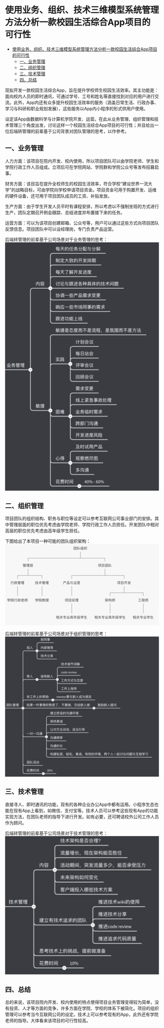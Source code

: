 # 使用业务、组织、技术三维模型系统管理方法分析一款校园生活综合App项目的可行性

- [使用业务、组织、技术三维模型系统管理方法分析一款校园生活综合App项目的可行性](#使用业务组织技术三维模型系统管理方法分析一款校园生活综合app项目的可行性)
  - [一、业务管理](#一业务管理)
  - [二、组织管理](#二组织管理)
  - [三、技术管理](#三技术管理)
  - [四、总结](#四总结)

现拟开发一款校园生活综合App，旨在提升学校师生校园生活效率。其主功能是：面向校内人员的即时通讯，可通过学号、工号和姓名等直接找到对应的用户进行交流。此外，App内还有众多提升校园生活效率的服务（涵盖日常生活、行政办事、学习与科研和职业规划发展），这些服务以App内小程序的形式供用户使用。

设定该App由数据科学与计算机学院开发、运营。在此从业务管理、组织管理和技术管理三个角度出发，讨论这样一个校园生活综合App项目的可行性；并且给出一位后端转管理的前辈基于公司背景对团队管理的思考，以作参考。

## 一、业务管理
人力方面：该项目在院内开发、校内使用，所以项目团队可以由学院老师、学生和学院行政工作人员组成。立项后可在学院网站、学院群和学院公众号等发布招募启事。

财务方面：该目旨在提升全校师生的校园生活效率，符合学校“建设世界一流大学”的战略目标，可由学院向学校申请项目资金。项目资金可用于购置开发、运维的硬件设备，还可用于项目团队成员的工资、补贴发放。

生产方面：由于学生开发人员平时有课程安排，所以考虑以不强制坐班的方式进行生产，团队定期召开例会跟踪、总结进度并布置接下来的任务。

运营方面：可以为该项目创建邮箱、公众号等，用户可以通过这些方式向项目团队反馈信息。项目团队中可以设经理岗，专门负责产品运营。

后端转管理的前辈基于公司场景对于业务管理的思考：
![](./Images/Business_Management.png)


## 二、组织管理
项目团队的组织结构、职务与职位等设定可以参考互联网公司事业部门的安排。其中管理层面的职位优先考虑由学院老师、学院行政工作人员担任。开发团队中相对高层的职位优先考虑由高年级学生担任。

下图给出了本项目一种可能的团队组织架构：
![](./Images/team_architecture.jpg)

后端转管理的前辈基于公司场景对于组织管理的思考：
![](./Images/Team_Management.png)

## 三、技术管理
直接寻人、即时通讯的功能，现有的各种企业办公App中都有运用。小程序生态也能在现有App上看到，如微信、支付宝等。技术人员可以参考这些现有App的功能实现方法，在团队老师的指导下进行开发。如有必要，还可聘请校外公司工作人员作为顾问。

后端转管理的前辈基于公司场景对于技术管理的思考：
![](./Images/Technology_Management.png)

## 四、总结
总的来说，该项目院内开发、校内使用的特点使得项目业务管理变得较为简单，没有投资、人才等方面的竞争，许多方面在学院、学校的体系下被简化。项目的组织管理可以参考当今互联网公司的设定。技术上可以参考现有的App，此外还有学院老师的指导。大体看来该项目的可行性较高。
